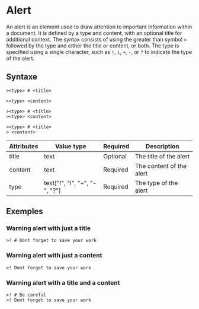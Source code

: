 # Alert

An alert is an element used to draw attention to important information within a document. It is defined by a type and content, with an optional title for additional context. The syntax consists of using the greater than symbol `>` followed by the type and either the title or content, or both. The type is specified using a single character, such as `!`, `i`, `+`, `-`, or `?` to indicate the type of the alert.

## Syntaxe

```syntaxe
><type> # <title>
```

```syntaxe
><type> <content>
```

```syntaxe
><type> # <title>
><type> <content>
```

```syntaxe
><type> # <title>
> <content>
```

| Attributes | Value type                    | Required | Description              |
| ---------- | ----------------------------- | -------- | ------------------------ |
| title      | text                          | Optional | The title of the alert   |
| content    | text                          | Required | The content of the alert |
| type       | text["!", "i", "+", "-", "?"] | Required | The type of the alert    |

## Exemples

### Warning alert with just a title

```
>! # Dont forget to save your work
```

### Warning alert with just a content

```
>! Dont forget to save your work
```

### Warning alert with a title and a content

```
>! # Be careful
>! Dont forget to save your work
```

